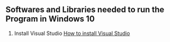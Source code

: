 ## Softwares and Libraries needed to run the Program in Windows 10
1. Install Visual Studio 
[How to install Visual Studio](https://docs.microsoft.com/en-us/visualstudio/install/install-visual-studio?view=vs-2019)
